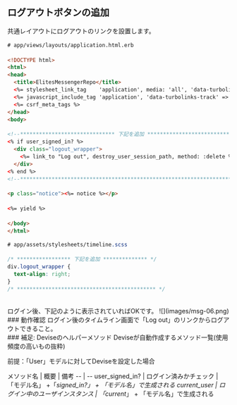 ## ログアウトボタンの追加

共通レイアウトにログアウトのリンクを設置します。
```html
# app/views/layouts/application.html.erb

<!DOCTYPE html>
<html>
<head>
  <title>ElitesMessengerRepo</title>
  <%= stylesheet_link_tag    'application', media: 'all', 'data-turbolinks-track' => true %>
  <%= javascript_include_tag 'application', 'data-turbolinks-track' => true %>
  <%= csrf_meta_tags %>
</head>
<body>

<!--****************************** 下記を追加 ****************************-->
<% if user_signed_in? %>
  <div class="logout_wrapper">
    <%= link_to "Log out", destroy_user_session_path, method: :delete %>
  </div>
<% end %>
<!--**********************************************************************-->

<p class="notice"><%= notice %></p>

<%= yield %>

</body>
</html>

```

```css
# app/assets/stylesheets/timeline.scss

/* ***************** 下記を追加 ************** */
div.logout_wrapper {
  text-align: right;
}
/* ******************************************** */
```
<br>
ログイン後、下記のように表示されていればOKです。
![](images/msg-06.png)

<br>
### 動作確認
ログイン後のタイムライン画面で「Log out」のリンクからログアウトできること。

<br>
### 補足: Deviseのヘルパーメソッド
Deviseが自動作成するメソッド一覧(使用頻度の高いもの抜粋)

前提：「User」モデルに対してDeviseを設定した場合

メソッド名 | 概要 | 備考
-- | --
user_signed_in? | ログイン済みかチェック | 「モデル名」 +「_signed_in?」 + 「モデル名」で生成される
current_user | ログイン中のユーザインスタンス | 「current_」 + 「モデル名」で生成される

